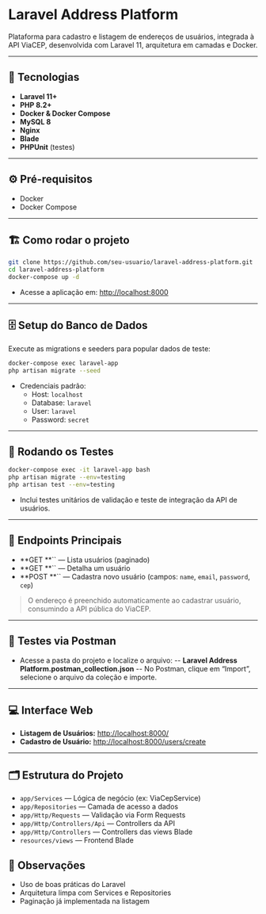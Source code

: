 # Laravel Address Platform

Plataforma para cadastro e listagem de endereços de usuários, integrada à API ViaCEP, desenvolvida com Laravel 11, arquitetura em camadas e Docker.

---

## 🚀 Tecnologias

- **Laravel 11+**
- **PHP 8.2+**
- **Docker & Docker Compose**
- **MySQL 8**
- **Nginx**
- **Blade**
- **PHPUnit** (testes)

---

## ⚙️ Pré-requisitos

- Docker
- Docker Compose

---

## 🏗️ Como rodar o projeto

```bash
git clone https://github.com/seu-usuario/laravel-address-platform.git
cd laravel-address-platform
docker-compose up -d
```

- Acesse a aplicação em: [http://localhost:8000](http://localhost:8000)

---

## 🗄️ Setup do Banco de Dados

Execute as migrations e seeders para popular dados de teste:

```bash
docker-compose exec laravel-app 
php artisan migrate --seed
```

- Credenciais padrão:
  - Host: `localhost`
  - Database: `laravel`
  - User: `laravel`
  - Password: `secret`

---

## 🧪 Rodando os Testes

```bash
docker-compose exec -it laravel-app bash 
php artisan migrate --env=testing
php artisan test --env=testing
```

- Inclui testes unitários de validação e teste de integração da API de usuários.

---

## 🔗 Endpoints Principais

- **GET **`` — Lista usuários (paginado)
- **GET **`` — Detalha um usuário
- **POST **`` — Cadastra novo usuário (campos: `name`, `email`, `password`, `cep`)

> O endereço é preenchido automaticamente ao cadastrar usuário, consumindo a API pública do ViaCEP.

---

## 🔗 Testes via Postman

- Acesse a pasta do projeto e localize o arquivo:
-- **Laravel Address Platform.postman_collection.json** 
-- No Postman, clique em “Import”, selecione o arquivo da coleção e importe.

---

## 💻 Interface Web

- **Listagem de Usuários:** [http://localhost:8000/](http://localhost:8000/)
- **Cadastro de Usuário:** [http://localhost:8000/users/create](http://localhost:8000/users/create)

---

## 🗂️ Estrutura do Projeto

- `app/Services` — Lógica de negócio (ex: ViaCepService)
- `app/Repositories` — Camada de acesso a dados
- `app/Http/Requests` — Validação via Form Requests
- `app/Http/Controllers/Api` — Controllers da API
- `app/Http/Controllers` — Controllers das views Blade
- `resources/views` — Frontend Blade

## 📄 Observações

- Uso de boas práticas do Laravel
- Arquitetura limpa com Services e Repositories
- Paginação já implementada na listagem



